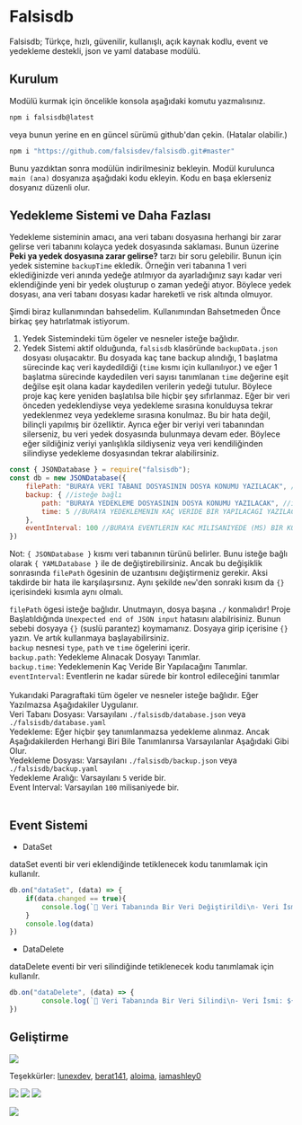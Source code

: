 # Falsisdb

Falsisdb; Türkçe, hızlı, güvenilir, kullanışlı, açık kaynak kodlu, event ve yedekleme destekli, json ve yaml database modülü.

## Kurulum

Modülü kurmak için öncelikle konsola aşağıdaki komutu yazmalısınız.

```bash
npm i falsisdb@latest
```

veya bunun yerine en en güncel sürümü github'dan çekin. (Hatalar olabilir.)

```bash
npm i "https://github.com/falsisdev/falsisdb.git#master"
```

Bunu yazdıktan sonra modülün indirilmesiniz bekleyin. Modül kurulunca `main (ana)` dosyanıza aşağıdaki kodu ekleyin. Kodu en başa eklerseniz dosyanız düzenli olur.

## Yedekleme Sistemi ve Daha Fazlası 

Yedekleme sisteminin amacı, ana veri tabanı dosyasına herhangi bir zarar gelirse veri tabanını kolayca yedek dosyasında saklaması. Bunun üzerine **Peki ya yedek dosyasına zarar gelirse?** tarzı bir soru gelebilir. Bunun için yedek sistemine `backupTime` ekledik. Örneğin veri tabanına 1 veri eklediğinizde veri anında yedeğe atılmıyor da ayarladığınız sayı kadar veri eklendiğinde yeni bir yedek oluşturup o zaman yedeği atıyor. Böylece yedek dosyası, ana veri tabanı dosyası kadar hareketli ve risk altında olmuyor.

Şimdi biraz kullanımından bahsedelim. Kullanımından Bahsetmeden Önce birkaç şey hatırlatmak istiyorum.
1. Yedek Sistemindeki tüm ögeler ve nesneler isteğe bağlıdır.
2. Yedek Sistemi aktif olduğunda, `falsisdb` klasöründe `backupData.json` dosyası oluşacaktır. Bu dosyada kaç tane backup alındığı, 1 başlatma sürecinde kaç veri kaydedildiği (`time` kısmı için kullanılıyor.) ve eğer 1 başlatma sürecinde kaydedilen veri sayısı tanımlanan `time` değerine eşit değilse eşit olana kadar kaydedilen verilerin yedeği tutulur. Böylece proje kaç kere yeniden başlatılsa bile hiçbir şey sıfırlanmaz. Eğer bir veri önceden yedeklendiyse veya yedekleme sırasına konulduysa tekrar yedeklenmez veya yedekleme sırasına konulmaz. Bu bir hata değil, bilinçli yapılmış bir özelliktir. Ayrıca eğer bir veriyi veri tabanından silerseniz, bu veri yedek dosyasında bulunmaya devam eder. Böylece eğer sildiğiniz veriyi yanlışlıkla sildiyseniz veya veri kendiliğinden silindiyse yedekleme dosyasından tekrar alabilirsiniz.<br>

```js
const { JSONDatabase } = require("falsisdb");
const db = new JSONDatabase({
    filePath: "BURAYA VERI TABANI DOSYASININ DOSYA KONUMU YAZILACAK", //isteğe bağlı
    backup: { //isteğe bağlı
        path: "BURAYA YEDEKLEME DOSYASININ DOSYA KONUMU YAZILACAK", //isteğe bağlı
        time: 5 //BURAYA YEDEKLEMENIN KAÇ VERIDE BIR YAPILACAGI YAZILACAK VARSAYILAN = 5 //isteğe bağlı
    },
    eventInterval: 100 //BURAYA EVENTLERIN KAC MILISANIYEDE (MS) BIR KONTROL EDİLECEĞİ YAZILACAK VARSAYILAN = 100ms //isteğe bağlı
})
```

Not: `{ JSONDatabase }` kısmı veri tabanının türünü belirler. Bunu isteğe bağlı olarak `{ YAMLDatabase }` ile de değiştirebilirsiniz. Ancak bu değişiklik sonrasında `filePath` ögesinin de uzantısını değiştirmeniz gerekir. Aksi takdirde bir hata ile karşılaşırsınız. Aynı şekilde `new`'den sonraki kısım da  `{}` içerisindeki kısımla aynı olmalı.

`filePath` ögesi isteğe bağlıdır. Unutmayın, dosya başına `./` konmalıdır! Proje Başlatıldığında `Unexpected end of JSON input` hatasını alabilrisiniz. Bunun sebebi dosyaya `{}` \(suslü parantez\) koymamanız. Dosyaya girip içerisine `{}` yazın. Ve artık kullanmaya başlayabilirsiniz.<br>
`backup` nesnesi `type`, `path` ve `time` ögelerini içerir.<br>
`backup.path`: Yedekleme Alınacak Dosyayı Tanımlar.<br>
`backup.time`: Yedeklemenin Kaç Veride Bir Yapılacağını Tanımlar.<br>
`eventInterval`: Eventlerin ne kadar sürede bir kontrol edileceğini tanımlar<br><br>
Yukarıdaki Paragraftaki tüm ögeler ve nesneler isteğe bağlıdır. Eğer Yazılmazsa Aşağıdakiler Uygulanır.<br>
Veri Tabanı Dosyası: Varsayılanı `./falsisdb/database.json` veya `./falsisdb/database.yaml`<br>
Yedekleme: Eğer hiçbir şey tanımlanmazsa yedekleme alınmaz. Ancak Aşağıdakilerden Herhangi Biri Bile Tanımlanırsa Varsayılanlar Aşağıdaki Gibi Olur. <br>
Yedekleme Dosyası: Varsayılanı `./falsisdb/backup.json` veya `./falsisdb/backup.yaml`<br>
Yedekleme Aralığı: Varsayılanı `5` veride bir.<br>
Event Interval: Varsayılan `100` milisaniyede bir.<br><br>

## Event Sistemi

- DataSet

dataSet eventi bir veri eklendiğinde tetiklenecek kodu tanımlamak için kullanılr.

```js
db.on("dataSet", (data) => {
    if(data.changed == true){
        console.log(`📝 Veri Tabanında Bir Veri Değiştirildi\n- Veri İsmi: ${data.key}\n- Eski Değeri: ${data.oldValue}\n- Yeni Değeri: ${data.value}`) 
    }
    console.log(data)
})
```

- DataDelete

dataDelete eventi bir veri silindiğinde tetiklenecek kodu tanımlamak için kullanılr.

```js
db.on("dataDelete", (data) => {
        console.log(`📝 Veri Tabanında Bir Veri Silindi\n- Veri İsmi: ${data.key}\n- Eski Değeri: ${data.value}`)
})
```

## Geliştirme

<img src="https://cdn.discordapp.com/attachments/775822548519616562/989824612697264178/falsisdb_0DE118C.png">

Teşekkürler: [lunexdev](https://github.com/lunexdev), [berat141](https://github.com/berat141), [aloima](https://github.com/aloima), [iamashley0](https://github.com/iamashley0)

![](https://img.shields.io/github/v/release/falsisdev/falsisdb?style=for-the-badge) ![](https://img.shields.io/github/stars/falsisdev/falsisdb?style=for-the-badge) ![](https://img.shields.io/github/forks/falsisdev/falsisdb?style=for-the-badge)

![](https://github-readme-stats.vercel.app/api/pin/?username=falsisdev&repo=falsisdb&cache_seconds=86400&theme=react)
